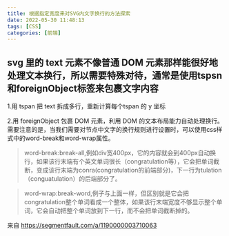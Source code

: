 ```yaml
---
title: 根据指定宽度来对SVG内文字换行的方法探索
date: 2022-05-30 11:48:13
tags: [CSS]
categories: [前端]
---
```

## svg 里的 text 元素不像普通 DOM 元素那样能很好地处理文本换行，所以需要特殊对待，通常是使用tspsn和foreignObject标签来包裹文字内容

1.用 tspan 把 text 拆成多行，重新计算每个tspan 的 y 坐标

2.用 foreignObject 包裹 DOM 元素，利用 DOM 的文本布局能力自动处理换行。
需要注意的是，当我们需要对节点中文字的换行规则进行设置时，可以使用css样式中的word-break和word-wrap属性。

> word-break:break-all,例如div宽400px，它的内容就会到400px自动换行，如果该行末端有个英文单词很长（congratulation等），它会把单词截断，变成该行末端为conra(congratulation的前端部分)，下一行为tulation（conguatulation）的后端部分了。

>word-wrap:break-word,例子与上面一样，但区别就是它会把congratulation整个单词看成一个整体，如果该行末端宽度不够显示整个单词，它会自动把整个单词放到下一行，而不会把单词截断掉的。

来自 <https://segmentfault.com/a/1190000003710063> 


